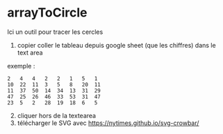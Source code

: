 # arrayToCircle

Ici un outil pour tracer les cercles
1. copier coller le tableau depuis google sheet (que les chiffres) dans le text area 

exemple : 

```
2	4	4	2	2	1	5	1
10	22	11	3	5	8	20	11
11	37	50	14	34	13	31	29
47	25	26	46	33	53	31	47
23	5	2	28	19	18	6	5
```

2. cliquer hors de la textearea
3. télécharger le SVG avec https://nytimes.github.io/svg-crowbar/
